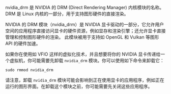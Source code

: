 nvidia_drm 是 NVIDIA 的 DRM (Direct Rendering Manager) 内核模块的名称。DRM 是 Linux 内核的一部分，用于支持图形硬件的直接渲染。

NVIDIA 的 DRM 模块（nvidia_drm）是 NVIDIA 显卡驱动的一部分，它允许用户空间的应用程序直接访问显卡的硬件资源，例如显存和渲染引擎；还允许显卡直接管理和控制图形硬件的渲染。
此模块被用于支持如 OpenGL 和 Vulkan 等图形 API 的硬件加速。

如果你在使用如 VFIO 这样的虚拟化技术，并且想要将你的 NVIDIA 显卡传递给一个虚拟机，你可能需要先卸载 `nvidia_drm` 模块。你可以使用如下命令来卸载它：

```shellscript
sudo rmmod nvidia_drm
```

请注意，卸载 `nvidia_drm` 模块可能会影响到正在使用显卡的应用程序，例如正在运行的图形界面。在卸载这个模块之前，你可能需要先关闭这些应用程序。
